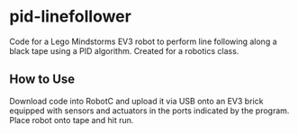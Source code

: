 # pid-linefollower
Code for a Lego Mindstorms EV3 robot to perform line following along a black tape using a PID algorithm. Created for a robotics class.

## How to Use
Download code into RobotC and upload it via USB onto an EV3 brick equipped with sensors and actuators in the ports indicated by the program. Place robot onto tape and hit run.
